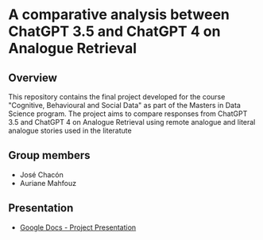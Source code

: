 # A comparative analysis between ChatGPT 3.5 and ChatGPT 4 on Analogue Retrieval

## Overview

This repository contains the final project developed for the course "Cognitive, Behavioural and Social Data" as part of the Masters in Data Science program. The project aims to compare responses from ChatGPT 3.5 and ChatGPT 4 on Analogue Retrieval using remote analogue and literal analogue stories used in the literatute
## Group members

* José Chacón
* Auriane Mahfouz 


## Presentation
- [Google Docs - Project Presentation](https://docs.google.com/viewer?url=https://raw.githubusercontent.com/jchaconm/UNIPD_CBSD_Analogue_Retrieval/main/CBSD_Presentation.pdf)
